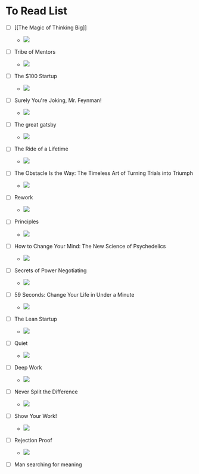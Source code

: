 # To  Read List 

- [ ] [[The Magic of Thinking Big]] 
	- ![](https://images-na.ssl-images-amazon.com/images/I/51-OwG0rfML._SX316_BO1,204,203,200_.jpg)

- [ ] Tribe of Mentors
	- ![](https://images-eu.ssl-images-amazon.com/images/I/51lCGlVV7HL._SX198_BO1,204,203,200_QL40_FMwebp_.jpg)
	
- [ ] The $100 Startup
	- ![](https://images-na.ssl-images-amazon.com/images/I/51MKq40o71L._SX328_BO1,204,203,200_.jpg)
	
- [ ] Surely You're Joking, Mr. Feynman!
	- ![](https://images-eu.ssl-images-amazon.com/images/I/51RHxkOx-7L._SY264_BO1,204,203,200_QL40_FMwebp_.jpg)
	
- [ ] The great gatsby
	-  ![](https://m.media-amazon.com/images/I/41XMaCHkrgL.jpg)

- [ ] The Ride of a Lifetime 
	- ![](https://images-na.ssl-images-amazon.com/images/I/41gr0fllE9L._SX327_BO1,204,203,200_.jpg)

- [ ]  The Obstacle Is the Way: The Timeless Art of Turning Trials into Triumph 
	- ![](https://images-na.ssl-images-amazon.com/images/I/41BRXkq6D8L._SX352_BO1,204,203,200_.jpg)
- [ ] Rework
	- ![](https://images-na.ssl-images-amazon.com/images/I/41woojfwaaL._SX329_BO1,204,203,200_.jpg)

- [ ] Principles
	- ![](https://images-na.ssl-images-amazon.com/images/I/51FepttBNbL._SX426_BO1,204,203,200_.jpg)

- [ ] How to Change Your Mind: The New Science of Psychedelics
	- ![](https://images-na.ssl-images-amazon.com/images/I/316RIAZWZ3L._SX323_BO1,204,203,200_.jpg)

- [ ] Secrets of Power Negotiating
	- ![](https://images-na.ssl-images-amazon.com/images/I/51NH0JbcUIL._SX332_BO1,204,203,200_.jpg)

- [ ] 59 Seconds: Change Your Life in Under a Minute
	- ![](https://images-na.ssl-images-amazon.com/images/I/51CULRCbeUL._SX325_BO1,204,203,200_.jpg)

- [ ]  The Lean Startup
	- ![](https://images-na.ssl-images-amazon.com/images/I/51CTIr1bJxL._SX325_BO1,204,203,200_.jpg)

- [ ] Quiet
	- ![](https://images-na.ssl-images-amazon.com/images/I/31tIEgZBrhL._SX322_BO1,204,203,200_.jpg)
- [ ] Deep Work
	- ![](https://images-eu.ssl-images-amazon.com/images/I/41SkDwTxQoL._SY264_BO1,204,203,200_QL40_FMwebp_.jpg)
- [ ] Never Split the Difference
	- ![](https://images-na.ssl-images-amazon.com/images/I/51scWnDay7S._SX323_BO1,204,203,200_.jpg)

- [ ]  Show Your Work!
	- ![](https://images-na.ssl-images-amazon.com/images/I/71MTgEEjNVL.jpg)

- [ ] Rejection Proof
	- ![](https://images-eu.ssl-images-amazon.com/images/I/51JxpGq9Q5L._SY264_BO1,204,203,200_QL40_FMwebp_.jpg)
- [ ] Man searching for meaning